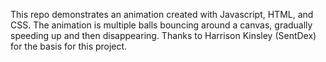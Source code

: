 This repo demonstrates an animation created with Javascript, HTML, and CSS. The animation is multiple balls bouncing around a canvas, gradually speeding up and then disappearing. Thanks to Harrison Kinsley (SentDex) for the basis for this project.